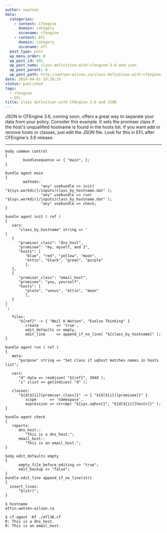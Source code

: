 ```yaml
---
author: nwatson
data:
  categories:
    - content: Cfengine
      domain: category
      nicename: cfengine
    - content: EFL
      domain: category
      nicename: efl
  post_type: post
  wp_menu_order: 0
  wp_post_id: 891
  wp_post_name: class-definition-with-cfengine-3-6-and-json
  wp_post_parent: 0
  wp_post_path: http://watson-wilson.ca/class-definition-with-cfengine-3-6-and-json/
date: 2014-04-01 19:28:33
status: published
tags:
  - cfengine
  - EFL
title: Class definition with CFEngine 3.6 and JSON
---
```



JSON in CFEngine 3.6, coming soon, offers a great way to separate your
data from your policy. Consider this example. It sets the promiser
class if the host's unqualified hostname is found in the hosts list. If
you want add or remove hosts or classes, just edit the JSON file. Look
for this in EFL after CFEngine's 3.6 release.

---

    body common control
    {
            bundlesequence => { "main", };
    }
    
    bundle agent main
    {
            methods:
                    "any" usebundle => init( "${sys.workdir}/inputs/class_by_hostname.dat" );
                    "any" usebundle => run( "${sys.workdir}/inputs/class_by_hostname.dat" );
                    "any" usebundle => check;
    }
    
    bundle agent init ( ref )
    {
       vars:
          "class_by_hostname" string => '
    [
       {
          "promiser_class": "dns_host",
          "promisee": "my, myself, and I",
          "hosts": [
             "blue", "red", "yellow", "moon", 
             "ettin", "black", "green", "purple"
             ],
       },
       {
          "promiser_class": "email_host",
          "promisee": "you, yourself",
          "hosts": [
             "pluto", "venus", "ettin", "moon"
             ],
       }
    ]
    ';
    
       files:
          "${ref}" -> { "Neil H Watson", "Evolve Thinking" }
             create        => 'true',
             edit_defaults => empty,
             edit_line     => append_if_no_line( "${class_by_hostname}" );
    }
    
    bundle agent run ( ref )
    {
       meta:
          "purpose" string => "Set class if uqhost matches names in hosts list";
    
       vars:
          "d" data => readjson( "${ref}", 2048 );
          "i" slist => getindices( "d" );
    
       classes:
          "${d[${i}][promiser_class]}" -> { "${d[${i}][promisee]}" }
             scope      => 'namespace',
             expression => strcmp( "${sys.uqhost}", "${d[${i}][hosts]}" );
    }
    
    bundle agent check
    {
       reports:
          dns_host::
             "This is a dns_host.";
          email_host::
             "This is an email_host.";
    }
    
    body edit_defaults empty
    {
          empty_file_before_editing => "true";
          edit_backup => "false";
    }
    bundle edit_line append_if_no_line(str)
    {
      insert_lines:
          "$(str)";
    }
    
    $ hostname
    ettin.watson-wilson.ca
    
    $ cf-agent -Kf ./efl36.cf 
    R: This is a dns_host.
    R: This is an email_host.
